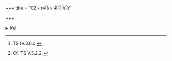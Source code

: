 +++
title = "02 राज्ञ्यसि प्राची दिगिति"

+++

<details><summary>थिते</summary>

2. With rājñyasi... [^1] he places five Diśyā (Direction)[^2] bricks one in each direction and one in the middle.   

[^1]: TS IV.3.6.c.  

[^2]: Cf. TS V.3.2.2.  
</details>
